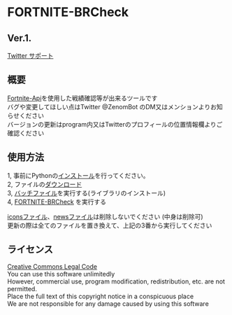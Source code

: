 # FORTNITE-BRCheck
## Ver.1.  

[Twitter サポート](https://twitter.com/ZenomBot)

## 概要
[Fortnite-Api](https://fortnite-api.com/)を使用した戦績確認等が出来るツールです  
バグや変更してほしい点はTwitter @ZenomBot のDM又はメンションよりお知らせください  
バージョンの更新はprogram内又はTwitterのプロフィールの位置情報欄よりご確認ください  

## 使用方法
1, 事前にPythonの[インストール](https://www.python.org/ftp/python/3.7.8/python-3.7.8-amd64-webinstall.exe)を行ってください。  
2, ファイルの[ダウンロード](https://github.com/Zenom-Git/Fortnite-BRCheck/archive/refs/heads/main.zip)  
3, [バッチファイル](install.bat)を実行する(ライブラリのインストール)  
4, [FORTNITE-BRCheck](FORTNITE-BRCheck.exe) を実行する  
  
[iconsファイル](icons)、[newsファイル](news)は削除しないでください (中身は削除可)  
更新の際は全てのファイルを置き換えて、上記の3番から実行してください  

## ライセンス
[Creative Commons Legal Code](LICENSE "ライセンス")  
You can use this software unlimitedly  
However, commercial use, program modification, redistribution, etc. are not permitted.  
Place the full text of this copyright notice in a conspicuous place  
We are not responsible for any damage caused by using this software  
